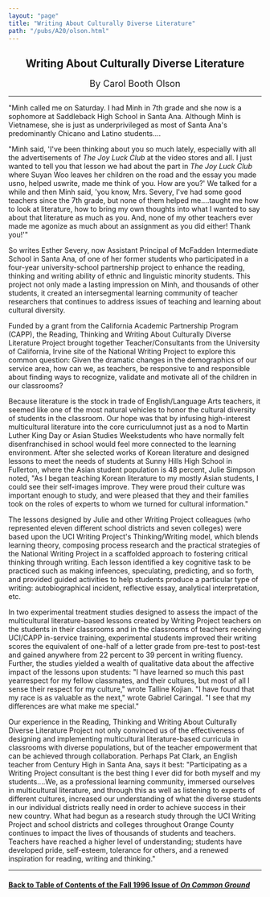 ```yaml
---
layout: "page"
title: "Writing About Culturally Diverse Literature"
path: "/pubs/A20/olson.html"
---
```

<main>
<center>
<h2>
Writing About Culturally Diverse Literature</h2>
<font size="+1">By Carol Booth Olson</font>
</center><hr/>
"Minh called me on Saturday.  I had Minh in 7th grade and she now is a
sophomore at Saddleback High School in Santa Ana.  Although Minh is
Vietnamese, she is just as underprivileged as most of Santa Ana's
predominantly Chicano and Latino students....<p>
"Minh said, 'I've been thinking about you so much lately, especially with
all the advertisements of <i>The Joy Luck Club</i> at the video stores and
all.  I just wanted to tell you that lesson we had about the part in
<i>The Joy Luck Club</i> where Suyan Woo leaves her children on the road
and the essay you made us­no, helped us­write, made me think of
you.  How are you?' We talked for a while and then Minh said, 'you know,
Mrs. Severy, I've had some good teachers since the 7th grade, but none of
them helped me....taught me how to look at literature, how to bring my own
thoughts into what I wanted to say about that literature as much as you.
And, none of my other teachers ever made me agonize as much about an
assignment as you did either!  Thank you!'"</p><p>
So writes Esther Severy, now Assistant Principal of McFadden Intermediate
School in Santa Ana, of one of her former students who participated in a
four-year university-school partnership project to enhance the reading,
thinking and writing ability of ethnic and linguistic minority students.
This project not only made a lasting impression on Minh, and thousands of
other students, it created an intersegmental learning community of teacher
researchers that continues to address issues of teaching and learning
about cultural diversity.</p><p>
Funded by a grant from the California Academic Partnership Program (CAPP),
the Reading, Thinking and Writing About Culturally Diverse Literature
Project brought together Teacher/Consultants from the University of
California, Irvine site of the National Writing Project to explore this
common question:  Given the dramatic changes in the demographics of our
service area, how can we, as teachers, be responsive to and responsible
about finding ways to recognize, validate and motivate all of the children
in our classrooms?</p><p>
Because literature is the stock in trade of
English/Language Arts teachers, it seemed like one of the most natural
vehicles to honor the cultural diversity of students in the classroom.
Our hope was that by infusing high-interest multicultural literature
into the core curriculum­not just as a nod to Martin Luther King Day
or Asian Studies Week­students who have normally felt disenfranchised
in school would feel more connected to the learning environment.  After
she selected works of Korean literature and designed lessons to meet the
needs of students at Sunny Hills High School in Fullerton, where the Asian
student population is 48 percent, Julie Simpson noted, "As I began
teaching Korean literature to my mostly Asian students, I could see their
self-images improve.  They were proud their culture was important enough
to study, and were pleased that they and their families took on the roles
of experts to whom we turned for cultural information."</p><p>
The lessons designed by Julie and other Writing Project colleagues (who
represented eleven different school districts and seven colleges) were
based upon the UCI Writing Project's Thinking/Writing model, which blends
learning theory, composing process research and the practical strategies
of the National Writing Project in a scaffolded approach to fostering
critical thinking through writing.  Each lesson identified a key cognitive
task to be practiced such as making infeences, speculating, predicting,
and so forth, and provided guided activities to help students produce a
particular type of writing:  autobiographical incident, reflective essay,
analytical interpretation, etc.</p><p>
In two experimental treatment studies designed to assess the impact of the
multicultural literature-based lessons created by Writing Project teachers
on the students in their classrooms and in the classrooms of teachers
receiving UCI/CAPP in-service training, experimental students improved
their writing scores the equivalent of one-half of a letter grade from
pre-test to post-test and gained anywhere from 22 percent to 39 percent in
writing fluency.  Further, the studies yielded a wealth of qualitative
data about the affective impact of the lessons upon students: "I have
learned so much this past year­respect for my fellow classmates, and
their cultures, but most of all I sense their respect for my culture,"
wrote Talline Kojian.  "I have found that my race is as valuable as
the next," wrote Gabriel Caringal.  "I see that my differences are what
make me special." </p><p>
Our experience in the Reading, Thinking and Writing About Culturally
Diverse Literature Project not only convinced us of the effectiveness of
designing and implementing multicultural literature-based curricula in
classrooms with diverse populations, but of the teacher empowerment that
can be achieved through collaboration.  Perhaps Pat Clark, an English
teacher from Century High in Santa Ana, says it best:
"Participating as a Writing Project consultant is the best thing I ever
did for both myself and my students....We, as a professional learning
community, immersed ourselves in multicultural literature, and through
this as well as listening to experts of different cultures, increased our
understanding of what the diverse students in our individual districts
really need in order to achieve success in their new country.  What had
begun as a research study through the UCI Writing Project and school
districts and colleges throughout Orange County continues to impact the
lives of thousands of students and teachers.  Teachers have reached a
higher level of understanding; students have developed pride, self-esteem,
tolerance for others, and a renewed inspiration for reading, writing and
thinking."  
</p><hr/>
<h4><a href="/pubs/A20/">Back to
Table of Contents of the Fall 1996 Issue of <i>On Common
Ground</i></a>
</h4>
</main>
